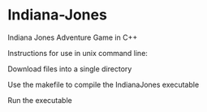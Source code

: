 # Indiana-Jones
Indiana Jones Adventure Game in C++

Instructions for use in unix command line:

Download files into a single directory

Use the makefile to compile the IndianaJones executable

Run the executable
